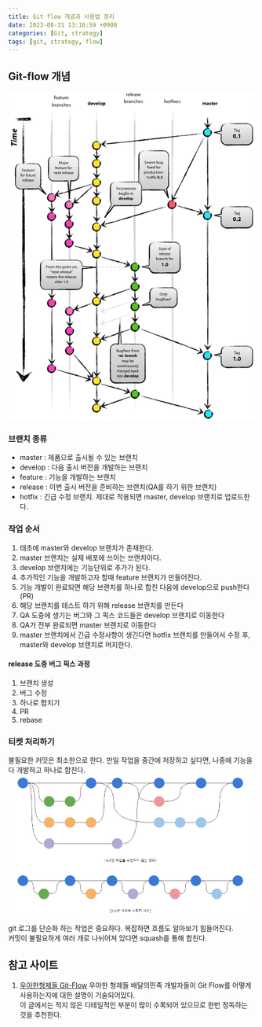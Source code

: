 ```yaml
---
title: Git flow 개념과 사용법 정리
date: 2023-08-31 13:16:59 +0900
categories: [Git, strategy]
tags: [git, strategy, flow]     
---
```


## Git-flow 개념
![git flow](https://raw.githubusercontent.com/mearyne/mdImgHost/master/_posts/2023-08-31-git-flow.md/254921913236536.png)

### 브랜치 종류
- master : 제품으로 출시될 수 있는 브랜치
- develop : 다음 출시 버전을 개발하는 브랜치
- feature : 기능을 개발하는 브랜치
- release : 이번 출시 버전을 준비하는 브랜치(QA를 하기 위한 브랜치)
- hotfix : 긴급 수정 브랜치. 제대로 적용되면 master, develop 브랜치로 업로드한다.


### 작업 순서
1. 태초에 master와 develop 브랜치가 존재한다.
2. master 브랜치는 실제 배포에 쓰이는 브랜치이다.
3. develop 브랜치에는 기능단위로 추가가 된다.
4. 추가적인 기능을 개발하고자 할때 feature 브랜치가 만들어진다.
5. 기능 개발이 완료되면 해당 브랜치를 하나로 합친 다음에 develop으로 push한다(PR)
6. 해당 브랜치를 테스트 하기 위해 release 브랜치를 만든다
7. QA 도중에 생기는 버그와 그 픽스 코드들은 develop 브랜치로 이동한다
8. QA가 전부 완료되면 master 브랜치로 이동한다
9. master 브랜치에서 긴급 수정사항이 생긴다면 hotfix 브랜치를 만들어서 수정 후, master와 develop 브랜치로 머지한다.


#### release 도중 버그 픽스 과정
1. 브랜치 생성
2. 버그 수정
3. 하나로 합치기
4. PR
5. rebase


### 티켓 처리하기
불필요한 커밋은  최소한으로 한다. 만일 작업을 중간에 저장하고 싶다면, 나중에 기능을 다 개발하고 하나로 합친다.  
![git flow squash](https://raw.githubusercontent.com/mearyne/mdImgHost/master/_posts/2023-08-31-git-flow.md/555813813258976.png)

git 로그를 단순화 하는 작업은 중요하다. 복잡하면 흐름도 알아보기 힘들어진다.  
커밋이 불필요하게 여러 개로 나뉘어져 있다면 squash를 통해 합친다.  


## 참고 사이트
1. [우아한형제들 Git-Flow](https://techblog.woowahan.com/2553/)
우아한 형제들 배달의민족 개발자들이 Git Flow를 어떻게 사용하는지에 대한 설명이 기술되어있다.  
이 글에서는 적지 않은 디테일적인 부분이 많이 수록되어 있으므로 한번 정독하는 것을 추천한다.  